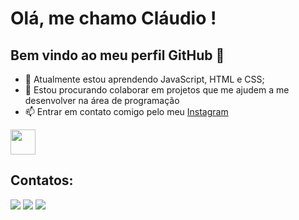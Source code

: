 # Olá, me chamo Cláudio ! 
## Bem vindo ao meu perfil GitHub 👋

- 🌱 Atualmente estou aprendendo JavaScript, HTML e CSS;
- 👯 Estou procurando colaborar em projetos que me ajudem a me desenvolver na área de programação
- 📫 Entrar em contato comigo pelo meu [Instagram](https://www.instagram.com/claudio_ejr/)
<img src="https://cdn.jsdelivr.net/gh/devicons/devicon/icons/adonisjs/adonisjs-original.svg" width="40" height="40" />

## Contatos:
<div>
<a href="https://www.linkedin.com/in/claudio-evaristo-140725297/" target="_blank"><img loading="lazy" src="https://img.shields.io/badge/-LinkedIn-%230077B5?style=for-the-badge&logo=linkedin&logoColor=white" target="_blank"></a> 
<a href = "claudioej16@gmail.com"><img loading="lazy" src="https://img.shields.io/badge/Gmail-D14836?style=for-the-badge&logo=gmail&logoColor=white" target="_blank"></a>
<a href="https://www.instagram.com/claudio_ejr/" target="_blank"><img loading="lazy" src="https://img.shields.io/badge/-Instagram-%23E4405F?style=for-the-badge&logo=instagram&logoColor=white" target="_blank"></a>
</div>


